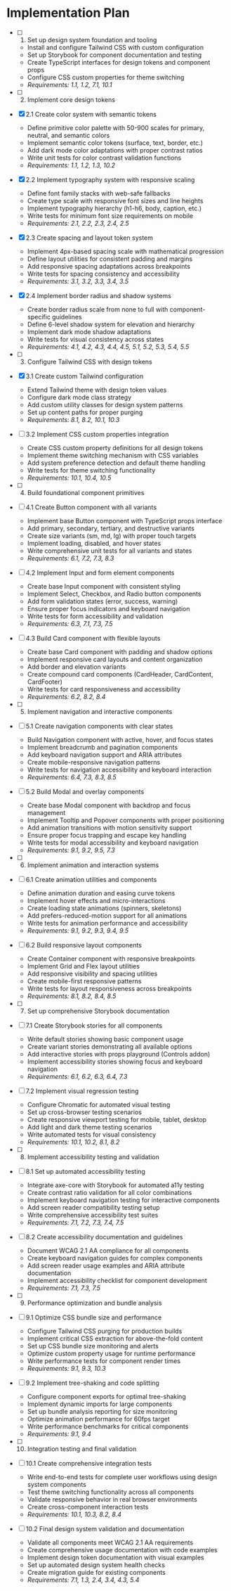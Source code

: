 # Implementation Plan

- [ ] 1. Set up design system foundation and tooling
  - Install and configure Tailwind CSS with custom configuration
  - Set up Storybook for component documentation and testing
  - Create TypeScript interfaces for design tokens and component props
  - Configure CSS custom properties for theme switching
  - _Requirements: 1.1, 1.2, 7.1, 10.1_

- [ ] 2. Implement core design tokens
- [x] 2.1 Create color system with semantic tokens
  - Define primitive color palette with 50-900 scales for primary, neutral, and semantic colors
  - Implement semantic color tokens (surface, text, border, etc.)
  - Add dark mode color adaptations with proper contrast ratios
  - Write unit tests for color contrast validation functions
  - _Requirements: 1.1, 1.2, 1.3, 10.2_

- [x] 2.2 Implement typography system with responsive scaling
  - Define font family stacks with web-safe fallbacks
  - Create type scale with responsive font sizes and line heights
  - Implement typography hierarchy (h1-h6, body, caption, etc.)
  - Write tests for minimum font size requirements on mobile
  - _Requirements: 2.1, 2.2, 2.3, 2.4, 2.5_

- [x] 2.3 Create spacing and layout token system
  - Implement 4px-based spacing scale with mathematical progression
  - Define layout utilities for consistent padding and margins
  - Add responsive spacing adaptations across breakpoints
  - Write tests for spacing consistency and accessibility
  - _Requirements: 3.1, 3.2, 3.3, 3.4, 3.5_

- [x] 2.4 Implement border radius and shadow systems
  - Create border radius scale from none to full with component-specific guidelines
  - Define 6-level shadow system for elevation and hierarchy
  - Implement dark mode shadow adaptations
  - Write tests for visual consistency across states
  - _Requirements: 4.1, 4.2, 4.3, 4.4, 4.5, 5.1, 5.2, 5.3, 5.4, 5.5_

- [ ] 3. Configure Tailwind CSS with design tokens
- [x] 3.1 Create custom Tailwind configuration
  - Extend Tailwind theme with design token values
  - Configure dark mode class strategy
  - Add custom utility classes for design system patterns
  - Set up content paths for proper purging
  - _Requirements: 8.1, 8.2, 10.1, 10.3_

- [ ] 3.2 Implement CSS custom properties integration
  - Create CSS custom property definitions for all design tokens
  - Implement theme switching mechanism with CSS variables
  - Add system preference detection and default theme handling
  - Write tests for theme switching functionality
  - _Requirements: 10.1, 10.4, 10.5_

- [ ] 4. Build foundational component primitives
- [ ] 4.1 Create Button component with all variants
  - Implement base Button component with TypeScript props interface
  - Add primary, secondary, tertiary, and destructive variants
  - Create size variants (sm, md, lg) with proper touch targets
  - Implement loading, disabled, and hover states
  - Write comprehensive unit tests for all variants and states
  - _Requirements: 6.1, 7.2, 7.3, 8.3_

- [ ] 4.2 Implement Input and form element components
  - Create base Input component with consistent styling
  - Implement Select, Checkbox, and Radio button components
  - Add form validation states (error, success, warning)
  - Ensure proper focus indicators and keyboard navigation
  - Write tests for form accessibility and validation
  - _Requirements: 6.3, 7.1, 7.3, 7.5_

- [ ] 4.3 Build Card component with flexible layouts
  - Create base Card component with padding and shadow options
  - Implement responsive card layouts and content organization
  - Add border and elevation variants
  - Create compound card components (CardHeader, CardContent, CardFooter)
  - Write tests for card responsiveness and accessibility
  - _Requirements: 6.2, 8.2, 8.4_

- [ ] 5. Implement navigation and interactive components
- [ ] 5.1 Create navigation components with clear states
  - Build Navigation component with active, hover, and focus states
  - Implement breadcrumb and pagination components
  - Add keyboard navigation support and ARIA attributes
  - Create mobile-responsive navigation patterns
  - Write tests for navigation accessibility and keyboard interaction
  - _Requirements: 6.4, 7.3, 8.3, 8.5_

- [ ] 5.2 Build Modal and overlay components
  - Create base Modal component with backdrop and focus management
  - Implement Tooltip and Popover components with proper positioning
  - Add animation transitions with motion sensitivity support
  - Ensure proper focus trapping and escape key handling
  - Write tests for modal accessibility and keyboard navigation
  - _Requirements: 9.1, 9.2, 9.5, 7.3_

- [ ] 6. Implement animation and interaction systems
- [ ] 6.1 Create animation utilities and components
  - Define animation duration and easing curve tokens
  - Implement hover effects and micro-interactions
  - Create loading state animations (spinners, skeletons)
  - Add prefers-reduced-motion support for all animations
  - Write tests for animation performance and accessibility
  - _Requirements: 9.1, 9.2, 9.3, 9.4, 9.5_

- [ ] 6.2 Build responsive layout components
  - Create Container component with responsive breakpoints
  - Implement Grid and Flex layout utilities
  - Add responsive visibility and spacing utilities
  - Create mobile-first responsive patterns
  - Write tests for layout responsiveness across breakpoints
  - _Requirements: 8.1, 8.2, 8.4, 8.5_

- [ ] 7. Set up comprehensive Storybook documentation
- [ ] 7.1 Create Storybook stories for all components
  - Write default stories showing basic component usage
  - Create variant stories demonstrating all available options
  - Add interactive stories with props playground (Controls addon)
  - Implement accessibility stories showing focus and keyboard navigation
  - _Requirements: 6.1, 6.2, 6.3, 6.4, 7.3_

- [ ] 7.2 Implement visual regression testing
  - Configure Chromatic for automated visual testing
  - Set up cross-browser testing scenarios
  - Create responsive viewport testing for mobile, tablet, desktop
  - Add light and dark theme testing scenarios
  - Write automated tests for visual consistency
  - _Requirements: 10.1, 10.2, 8.1, 8.2_

- [ ] 8. Implement accessibility testing and validation
- [ ] 8.1 Set up automated accessibility testing
  - Integrate axe-core with Storybook for automated a11y testing
  - Create contrast ratio validation for all color combinations
  - Implement keyboard navigation testing for interactive components
  - Add screen reader compatibility testing setup
  - Write comprehensive accessibility test suites
  - _Requirements: 7.1, 7.2, 7.3, 7.4, 7.5_

- [ ] 8.2 Create accessibility documentation and guidelines
  - Document WCAG 2.1 AA compliance for all components
  - Create keyboard navigation guides for complex components
  - Add screen reader usage examples and ARIA attribute documentation
  - Implement accessibility checklist for component development
  - _Requirements: 7.1, 7.3, 7.5_

- [ ] 9. Performance optimization and bundle analysis
- [ ] 9.1 Optimize CSS bundle size and performance
  - Configure Tailwind CSS purging for production builds
  - Implement critical CSS extraction for above-the-fold content
  - Set up CSS bundle size monitoring and alerts
  - Optimize custom property usage for runtime performance
  - Write performance tests for component render times
  - _Requirements: 9.1, 9.3, 10.3_

- [ ] 9.2 Implement tree-shaking and code splitting
  - Configure component exports for optimal tree-shaking
  - Implement dynamic imports for large components
  - Set up bundle analysis reporting for size monitoring
  - Optimize animation performance for 60fps target
  - Write performance benchmarks for critical components
  - _Requirements: 9.1, 9.4_

- [ ] 10. Integration testing and final validation
- [ ] 10.1 Create comprehensive integration tests
  - Write end-to-end tests for complete user workflows using design system components
  - Test theme switching functionality across all components
  - Validate responsive behavior in real browser environments
  - Create cross-component interaction tests
  - _Requirements: 10.1, 10.3, 8.2, 8.4_

- [ ] 10.2 Final design system validation and documentation
  - Validate all components meet WCAG 2.1 AA requirements
  - Create comprehensive usage documentation with code examples
  - Implement design token documentation with visual examples
  - Set up automated design system health checks
  - Create migration guide for existing components
  - _Requirements: 7.1, 1.3, 2.4, 3.4, 4.3, 5.4_
